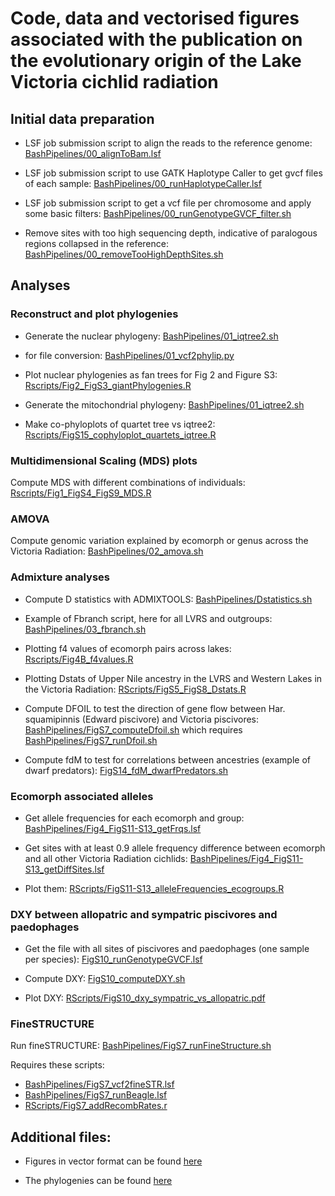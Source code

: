 # Code, data and vectorised figures associated with the publication on the evolutionary origin of the Lake Victoria cichlid radiation


## Initial data preparation
* LSF job submission script to align the reads to the reference genome:
[BashPipelines/00_alignToBam.lsf](https://github.com/joanam/VictoriaRegionSuperflock/blob/main/BashPipelines/00_alignToBam.lsf)

* LSF job submission script to use GATK Haplotype Caller to get gvcf files of each sample:
[BashPipelines/00_runHaplotypeCaller.lsf](https://github.com/joanam/VictoriaRegionSuperflock/blob/main/BashPipelines/00_runHaplotypeCaller.lsf)

* LSF job submission script to get a vcf file per chromosome and apply some basic filters:
[BashPipelines/00_runGenotypeGVCF_filter.sh](https://github.com/joanam/VictoriaRegionSuperflock/blob/main/BashPipelines/00_runGenotypeGVCF_filter.sh)

* Remove sites with too high sequencing depth, indicative of paralogous regions collapsed in the reference:
[BashPipelines/00_removeTooHighDepthSites.sh](https://github.com/joanam/VictoriaRegionSuperflock/blob/main/BashPipelines/00_removeTooHighDepthSites.sh)


## Analyses

### Reconstruct and plot phylogenies 

* Generate the nuclear phylogeny:
[BashPipelines/01_iqtree2.sh](https://github.com/joanam/VictoriaRegionSuperflock/blob/main/BashPipelines/01_iqtree2.sh)

* for file conversion:
[BashPipelines/01_vcf2phylip.py](https://github.com/joanam/VictoriaRegionSuperflock/blob/main/BashPipelines/01_vcf2phylip.py)


* Plot nuclear phylogenies as fan trees for Fig 2 and Figure S3:
[Rscripts/Fig2_FigS3_giantPhylogenies.R](https://github.com/joanam/VictoriaRegionSuperflock/blob/main/Rscripts/Fig2_FigS3_giantPhylogenies.R)


* Generate the mitochondrial phylogeny:
[BashPipelines/01_iqtree2.sh](https://github.com/joanam/VictoriaRegionSuperflock/blob/main/BashPipelines/01_iqtree2.sh)


* Make co-phyloplots of quartet tree vs iqtree2:
[Rscripts/FigS15_cophyloplot_quartets_iqtree.R](https://github.com/joanam/VictoriaRegionSuperflock/blob/main/Rscripts/FigS15_cophyloplot_quartets_iqtree.R)



### Multidimensional Scaling (MDS) plots
Compute MDS with different combinations of individuals: [Rscripts/Fig1_FigS4_FigS9_MDS.R](https://github.com/joanam/VictoriaRegionSuperflock/blob/main/Rscripts/Fig1_FigS4_FigS9_MDS.R)



### AMOVA
Compute genomic variation explained by ecomorph or genus across the Victoria Radiation: 
[BashPipelines/02_amova.sh](https://github.com/joanam/VictoriaRegionSuperflock/blob/main/BashPipelines/02_amova.sh)



### Admixture analyses
* Compute D statistics with ADMIXTOOLS: [BashPipelines/Dstatistics.sh](https://github.com/joanam/VictoriaRegionSuperflock/blob/main/BashPipelines/Dstatistics.sh)

* Example of Fbranch script, here for all LVRS and outgroups: 
[BashPipelines/03_fbranch.sh](https://github.com/joanam/VictoriaRegionSuperflock/blob/main/BashPipelines/03_fbranch.sh)

* Plotting f4 values of ecomorph pairs across lakes: 
[Rscripts/Fig4B_f4values.R](https://github.com/joanam/VictoriaRegionSuperflock/blob/main/Rscripts/Fig4B_f4values.R)

* Plotting Dstats of Upper Nile ancestry in the LVRS and Western Lakes in the Victoria Radiation: 
[RScripts/FigS5_FigS8_Dstats.R](https://github.com/joanam/VictoriaRegionSuperflock/blob/main/Rscripts/FigS5_FigS8_Dstats.R)

* Compute DFOIL to test the direction of gene flow between Har. squamipinnis (Edward piscivore) and Victoria piscivores: 
[BashPipelines/FigS7_computeDfoil.sh](https://github.com/joanam/VictoriaRegionSuperflock/blob/main/BashPipelines/FigS7_computeDfoil.sh)
which requires 
[BashPipelines/FigS7_runDfoil.sh](https://github.com/joanam/VictoriaRegionSuperflock/blob/main/BashPipelines/FigS7_runDfoil.sh)

* Compute fdM to test for correlations between ancestries (example of dwarf predators): [FigS14_fdM_dwarfPredators.sh](https://github.com/joanam/VictoriaRegionSuperflock/blob/main/BashPipelines/FigS14_fdM_dwarfPredators.sh)


### Ecomorph associated alleles

* Get allele frequencies for each ecomorph and group:
[BashPipelines/Fig4_FigS11-S13_getFrqs.lsf](https://github.com/joanam/VictoriaRegionSuperflock/blob/main/BashPipelines/Fig4_FigS11-S13_getFrqs.lsf)

* Get sites with at least 0.9 allele frequency difference between ecomorph and all other Victoria Radiation cichlids: 
[BashPipelines/Fig4_FigS11-S13_getDiffSites.lsf](https://github.com/joanam/VictoriaRegionSuperflock/blob/main/BashPipelines/Fig4_FigS11-S13_getDiffSites.lsf)

* Plot them: 
[RScripts/FigS11-S13_alleleFrequencies_ecogroups.R](https://github.com/joanam/VictoriaRegionSuperflock/blob/main/Rscripts/S13_alleleFrequencies_ecogroups.R)



### DXY between allopatric and sympatric piscivores and paedophages
* Get the file with all sites of piscivores and paedophages (one sample per species):
[FigS10_runGenotypeGVCF.lsf](https://github.com/joanam/VictoriaRegionSuperflock/blob/main/BashPipelines/FigS10_runGenotypeGVCF.lsf)

* Compute DXY: 
[FigS10_computeDXY.sh](https://github.com/joanam/VictoriaRegionSuperflock/blob/main/BashPipelines/FigS10_computeDXY.sh)

* Plot DXY: 
[RScripts/FigS10_dxy_sympatric_vs_allopatric.pdf](https://github.com/joanam/VictoriaRegionSuperflock/blob/main/Rscripts/FigS10_dxy_sympatric_vs_allopatric.pdf)



### FineSTRUCTURE

Run fineSTRUCTURE: [BashPipelines/FigS7_runFineStructure.sh](https://github.com/joanam/VictoriaRegionSuperflock/blob/main/BashPipelines/FigS7_runFineStructure.sh)

Requires these scripts:

* [BashPipelines/FigS7_vcf2fineSTR.lsf](https://github.com/joanam/VictoriaRegionSuperflock/blob/main/BashPipelines/FigS7_vcf2fineSTR.lsf)
* [BashPipelines/FigS7_runBeagle.lsf](https://github.com/joanam/VictoriaRegionSuperflock/blob/main/BashPipelines/FigS7_runBeagle.lsf)
* [RScripts/FigS7_addRecombRates.r](https://github.com/joanam/VictoriaRegionSuperflock/blob/main/Rscripts/FigS7_addRecombRates.R)


## Additional files:

* Figures in vector format can be found [here](https://github.com/joanam/VictoriaRegionSuperflock/tree/main/Figures)

* The phylogenies can be found [here](https://github.com/joanam/VictoriaRegionSuperflock/tree/main/Phylogenies)

